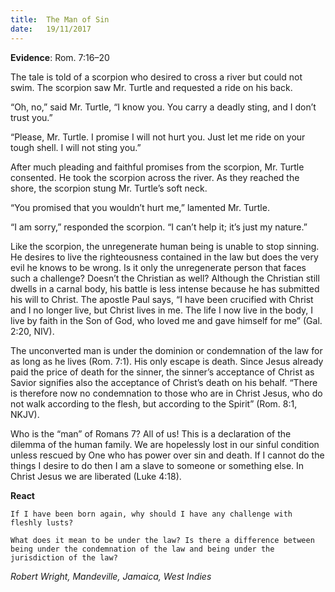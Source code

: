 ```yaml
---
title:  The Man of Sin
date:   19/11/2017
---
```


**Evidence**: Rom. 7:16–20

The tale is told of a scorpion who desired to cross a river but could not swim. The scorpion saw Mr. Turtle and requested a ride on his back.

“Oh, no,” said Mr. Turtle, “I know you. You carry a deadly sting, and I don’t trust you.”

“Please, Mr. Turtle. I promise I will not hurt you. Just let me ride on your tough shell. I will not sting you.”

After much pleading and faithful promises from the scorpion, Mr. Turtle consented. He took the scorpion across the river. As they reached the shore, the scorpion stung Mr. Turtle’s soft neck.

“You promised that you wouldn’t hurt me,” lamented Mr. Turtle.

“I am sorry,” responded the scorpion. “I can’t help it; it’s just my nature.”

Like the scorpion, the unregenerate human being is unable to stop sinning. He desires to live the righteousness contained in the law but does the very evil he knows to be wrong. Is it only the unregenerate person that faces such a challenge? Doesn’t the Christian as well? Although the Christian still dwells in a carnal body, his battle is less intense because he has submitted his will to Christ. The apostle Paul says, “I have been crucified with Christ and I no longer live, but Christ lives in me. The life I now live in the body, I live by faith in the Son of God, who loved me and gave himself for me” (Gal. 2:20, NIV).

The unconverted man is under the dominion or condemnation of the law for as long as he lives (Rom. 7:1). His only escape is death. Since Jesus already paid the price of death for the sinner, the sinner’s acceptance of Christ as Savior signifies also the acceptance of Christ’s death on his behalf. “There is therefore now no condemnation to those who are in Christ Jesus, who do not walk according to the flesh, but according to the Spirit” (Rom. 8:1, NKJV).

Who is the “man” of Romans 7? All of us! This is a declaration of the dilemma of the human family. We are hopelessly lost in our sinful condition unless rescued by One who has power over sin and death. If I cannot do the things I desire to do then I am a slave to someone or something else. In Christ Jesus we are liberated (Luke 4:18).

**React**

`If I have been born again, why should I have any challenge with fleshly lusts?`

`What does it mean to be under the law? Is there a difference between being under the condemnation of the law and being under the jurisdiction of the law?`

_Robert Wright, Mandeville, Jamaica, West Indies_